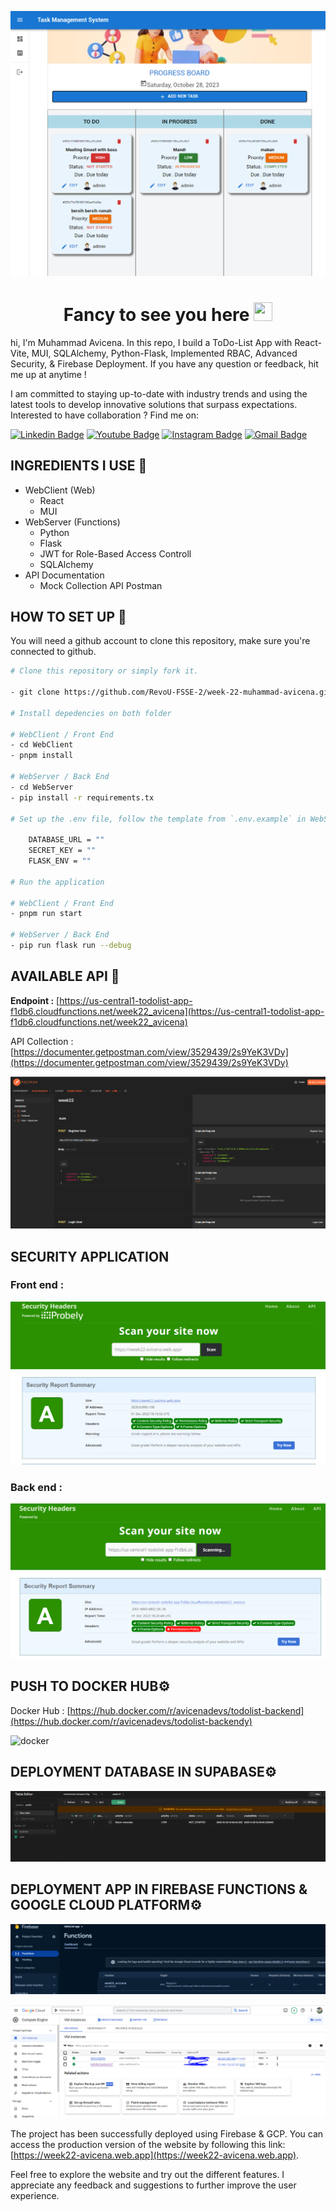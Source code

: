 ![Main](/assets-github/dashboard.png)

<h1 align="center">Fancy to see you here <img src="https://raw.githubusercontent.com/muhammad-avicena/profile/master/wave.gif" width="30px" height="30px" /> </h1>

hi, I'm Muhammad Avicena. In this repo, I build a ToDo-List App with React-Vite, MUI, SQLAlchemy, Python-Flask, Implemented RBAC, Advanced Security, & Firebase Deployment. If you have any question or feedback, hit me up at anytime !

I am committed to staying up-to-date with industry trends and using the latest tools to develop innovative solutions that surpass expectations.
Interested to have collaboration ? Find me on:

[![Linkedin Badge](https://img.shields.io/badge/-Muhammad_Avicena-blue?style=flat-square&logo=Linkedin&logoColor=white)](https://www.linkedin.com/in/muhammad-avicena/)
[![Youtube Badge](https://img.shields.io/badge/-Muhammad_Avicena-darkred?style=flat-square&logo=youtube&logoColor=white)](https://www.youtube.com/@MuhammadAvicena)
[![Instagram Badge](https://img.shields.io/badge/-ryuhideaki.dev-purple?style=flat-square&logo=instagram&logoColor=white)](https://www.instagram.com/ryuhideaki.dev/)
[![Gmail Badge](https://img.shields.io/badge/-cenarahmant.dev@gmail.com-c14438?style=flat-square&logo=Gmail&logoColor=white)](mailto:cenarahmant.dev@gmail.com)

## INGREDIENTS I USE 📜

- WebClient (Web)
  - React
  - MUI
- WebServer (Functions)
  - Python
  - Flask
  - JWT for Role-Based Access Controll
  - SQLAlchemy
- API Documentation
  - Mock Collection API Postman

## HOW TO SET UP 📰

You will need a github account to clone this repository, make sure you're connected to github.

```bash
# Clone this repository or simply fork it.

- git clone https://github.com/RevoU-FSSE-2/week-22-muhammad-avicena.git

# Install depedencies on both folder

# WebClient / Front End
- cd WebClient
- pnpm install

# WebServer / Back End
- cd WebServer
- pip install -r requirements.tx

# Set up the .env file, follow the template from `.env.example` in WebServer folder.

    DATABASE_URL = ""
    SECRET_KEY = ""
    FLASK_ENV = ""

# Run the application

# WebClient / Front End
- pnpm run start

# WebServer / Back End
- pip run flask run --debug
```

## AVAILABLE API 📰

**Endpoint :** [https://us-central1-todolist-app-f1db6.cloudfunctions.net/week22_avicena](https://us-central1-todolist-app-f1db6.cloudfunctions.net/week22_avicena)

API Collection : [https://documenter.getpostman.com/view/3529439/2s9YeK3VDy](https://documenter.getpostman.com/view/3529439/2s9YeK3VDy)

![Alt text](./assets-github/postman.png)

## SECURITY APPLICATION

### Front end :

![fe](./assets-github/security-frontend.png)

### Back end :

![be](./assets-github/security-backend.png)

## PUSH TO DOCKER HUB⚙️

Docker Hub : [https://hub.docker.com/r/avicenadevs/todolist-backend](https://hub.docker.com/r/avicenadevs/todolist-backendy)

![docker](./assets-github/Docker.png.png)

## DEPLOYMENT DATABASE IN SUPABASE⚙️

![db](./assets-github/db.png)

## DEPLOYMENT APP IN FIREBASE FUNCTIONS & GOOGLE CLOUD PLATFORM⚙️

![Alt text](./assets-github/firebase-deploy.png)

![Alt text](./assets-github/gcp.png)

The project has been successfully deployed using Firebase & GCP. You can access the production version of the website by following this link: [https://week22-avicena.web.app](https://week22-avicena.web.app).

Feel free to explore the website and try out the different features. I appreciate any feedback and suggestions to further improve the user experience.
